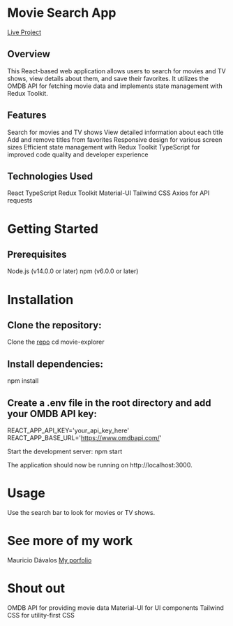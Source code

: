 # Movie Search App
[Live Project](https://movie-explorer-chi.vercel.app/)

## Overview
This React-based web application allows users to search for movies and TV shows, view details about them, and save their favorites. It utilizes the OMDB API for fetching movie data and implements state management with Redux Toolkit.

## Features
Search for movies and TV shows
View detailed information about each title
Add and remove titles from favorites
Responsive design for various screen sizes
Efficient state management with Redux Toolkit
TypeScript for improved code quality and developer experience

## Technologies Used
React
TypeScript
Redux Toolkit
Material-UI
Tailwind CSS
Axios for API requests

# Getting Started
## Prerequisites

Node.js (v14.0.0 or later)
npm (v6.0.0 or later)

# Installation

## Clone the repository:
Clone the [repo](https://github.com/MauDavalos10/movie-explorer)
cd movie-explorer

## Install dependencies:
npm install

## Create a .env file in the root directory and add your OMDB API key:
REACT_APP_API_KEY='your_api_key_here'
REACT_APP_BASE_URL='https://www.omdbapi.com/'

Start the development server:
npm start


The application should now be running on http://localhost:3000.

# Usage

Use the search bar to look for movies or TV shows.

# See more of my work
Mauricio Dávalos
[My porfolio](https://mau-portfolio-three.vercel.app/)


# Shout out
OMDB API for providing movie data
Material-UI for UI components
Tailwind CSS for utility-first CSS